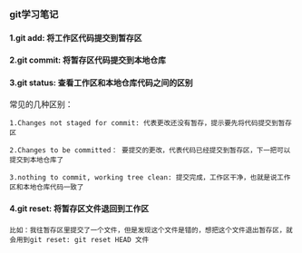 ### git学习笔记

#### 1.git add: 将工作区代码提交到暂存区

#### 2.git commit: 将暂存区代码提交到本地仓库

#### 3.git status: 查看工作区和本地仓库代码之间的区别

常见的几种区别：

    1.Changes not staged for commit: 代表更改还没有暂存，提示要先将代码提交到暂存区

    2.Changes to be committed： 要提交的更改，代表代码已经提交到暂存区，下一把可以提交到本地仓库了

    3.nothing to commit, working tree clean: 提交完成，工作区干净，也就是说工作区和本地仓库代码一致了

#### 4.git reset: 将暂存区文件退回到工作区
    
    比如：我往暂存区里提交了一个文件，但是发现这个文件是错的，想把这个文件退出暂存区，就会用到git reset: git reset HEAD 文件




